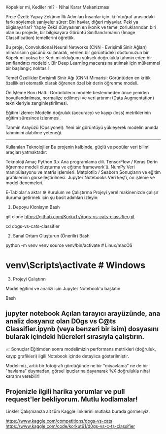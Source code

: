  Köpekler mi, Kediler mi? - Nihai Karar Mekanizması

 Proje Özeti:
Yapay Zekânın İlk Adımları
İnsanlar için iki fotoğraf arasındaki farkı söylemek saniyeler sürer: Biri havlar, diğeri miyavlar. Peki ya bilgisayarlar? Yapay Zekâ dünyasının en ikonik ve temel zorluklarından biri olan bu projede, bir bilgisayara Görüntü Sınıflandırmanın (Image Classification) temellerini öğrettik.

Bu proje, Convolutional Neural Networks (CNN - Evrişimli Sinir Ağları) mimarisinin gücünü kullanarak, verilen bir görüntüdeki dostumuzun bir Köpek mi yoksa bir Kedi mi olduğunu yüksek doğrulukla tahmin eden bir sınıflandırıcı modeldir. Bir Deep Learning macerasına atılmak için mükemmel bir başlangıç noktası!

Temel Özellikler
Evrişimli Sinir Ağı (CNN) Mimarisi: Görüntüden en kritik özellikleri otomatik olarak öğrenen özel bir derin öğrenme modeli.

Ön İşleme Boru Hattı: 
Görüntülerin modele beslenmeden önce yeniden boyutlandırılması, normalize edilmesi ve veri artırımı (Data Augmentation) teknikleriyle zenginleştirilmesi.

Eğitim İzleme:
Modelin doğruluk (accuracy) ve kayıp (loss) metriklerinin eğitim süresince izlenmesi.

Tahmin Arayüzü (Opsiyonel): 
Yeni bir görüntüyü yükleyerek modelin anında tahminini alabilme yeteneği.

 ------------------------------------------------------------------------------------------------------------------------------------------------------------------ 
 
Kullanılan Teknolojiler
Bu projenin kalbinde, güçlü ve popüler veri bilimi araçları yatmaktadır:

Teknoloji	Amaç
Python 3.x	Ana programlama dili.
TensorFlow / Keras	Derin öğrenme modeli oluşturma ve eğitme framework'ü.
NumPy	Veri manipülasyonu ve matris işlemleri.
Matplotlib / Seaborn	Sonuçların ve eğitim grafiklerinin görselleştirilmesi.
Jupyter Notebooks	Veri keşfi, ön işleme ve model denemeleri.

E-Tablolar'a aktar
⚙️ Kurulum ve Çalıştırma
Projeyi yerel makinenizde çalışır duruma getirmek için şu basit adımları izleyin:

1. Depoyu Klonlayın
Bash

git clone https://github.com/KorkuTr/dogs-vs-cats-classifier.git

cd dogs-vs-cats-classifier

2. Sanal Ortam Oluşturun (Önerilir)
Bash

python -m venv venv
source venv/bin/activate  # Linux/macOS
# venv\Scripts\activate  # Windows

3. Projeyi Çalıştırın
   
Model eğitimi ve analizi için Jupyter Notebook'u başlatın:

Bash

jupyter notebook
Açılan tarayıcı arayüzünde, ana analiz dosyanız olan  D0gs vs C@ts Classifier.ipynb (veya benzeri bir isim) dosyasını bularak içindeki hücreleri sırasıyla çalıştırın.
------------------------------------------------------------------------------------------------------------------------------------------------------------------
📈 Sonuçlar
Eğitimden sonra modelimizin performans metrikleri (doğruluk, kayıp grafikleri) ilgili Notebook içinde detaylıca gösterilmiştir.

Modelimiz, artık bir fotoğrafı gördüğünde ne bir "miyavlama" ne de bir "havlama" duymadan, görsel ipuçlarına dayanarak %X doğrulukla nihai kararını verebilir!

Projenizle ilgili harika yorumlar ve pull request'ler bekliyorum. Mutlu kodlamalar!
--------------------------------------------------------------------------------------------------------------------------------------------------------------------
Linkler
Çalışmanıza ait tüm Kaggle linklerini mutlaka burada görmeliyiz.

https://www.kaggle.com/competitions/dogs-vs-cats
https://www.kaggle.com/code/korkut61/d0gs-vs-c-ts-classifier
